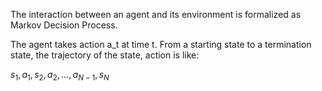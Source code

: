 The interaction between an agent and its environment is formalized as Markov Decision Process.

The agent takes action a_t at time t. From a starting state to a termination state, the trajectory of the state, action is like:

$s_1, a_1, s_2, a_2, \dots, a_{N-1}, s_N$

